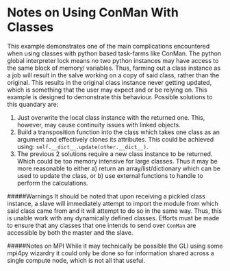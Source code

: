 Notes on Using ConMan With Classes
==================================
This example demonstrates one of the main complications encountered when using
classes with python based task-farms like ConMan. The python global interpreter
lock means no two python instances may have access to the same block of memory/
variables. Thus, farming out a class instance as a job will result in the salve
working on a copy of said class, rather than the original. This results in the
original class instance never getting updated, which is something that the user
may expect and or be relying on. This example is designed to demonstrate this
behaviour. Possible solutions to this quandary are:
1. Just overwrite the local class instance with the returned one. This, however,
may cause continuity issues with linked objects.
2. Build a transposition function into the class which takes one class as an
argument and effectively clones its attributes. This could be achieved using:
`self.__dict__.update(other.__dict__)`.
3. The previous 2 solutions require a new class instance to be returned. Which
could be too memory intensive for large classes. Thus it may be more reasonable
to either a) return an array/list/dictionary which can be used to update the
class, or b) use external functions to handle to perform the calculations.

#####Warnings
It should be noted that upon receiving a pickled class instance, a slave will
immediately attempt to import the module from which said class came from and
it will attempt to do so in the same way. Thus, this is unable work with any
dynamically defined classes. Efforts must be made to ensure that any classes
that one intends to send over `ConMan` are accessible by both the master and
the slave. 


#####Notes on MPI
While it may technically be possible the GLI using some mpi4py wizardry it could
only be done so for information shared across a single compute node, which is not
all that useful.

